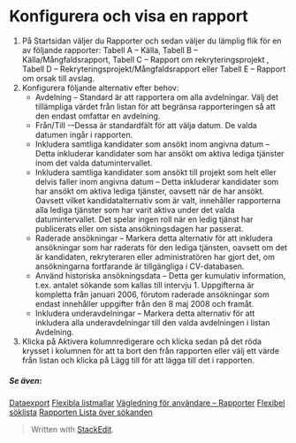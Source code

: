 # Konfigurera och visa en rapport

1.  På  Startsidan  väljer du  Rapporter  och sedan väljer du lämplig flik för en av följande rapporter:  Tabell A – Källa,  Tabell B – Källa/Mångfaldsrapport, Tabell C – Rapport om rekryteringsprojekt  ,  Tabell D – Rekryteringsprojekt/Mångfaldsrapport  eller  Tabell E – Rapport om orsak till avslag.
2.  Konfigurera följande alternativ efter behov:
    -   Avdelning  – Standard är att rapportera om alla avdelningar. Välj det tillämpliga värdet från listan för att begränsa rapporteringen så att den endast omfattar en avdelning.
    -   Från/Till  -–Dessa är standardfält för att välja datum. De valda datumen ingår i rapporten.
    -   Inkludera samtliga kandidater som ansökt inom angivna datum  – Detta inkluderar kandidater som har ansökt om aktiva lediga tjänster inom det valda datumintervallet.
    -   Inkludera samtliga kandidater som ansökt till projekt som helt eller delvis faller inom angivna datum  – Detta inkluderar kandidater som har ansökt om aktiva lediga tjänster, oavsett när de har ansökt.  
        Oavsett vilket kandidatalternativ som är valt, innehåller rapporterna alla lediga tjänster som har varit aktiva under det valda datumintervallet. Det spelar ingen roll när en ledig tjänst har publicerats eller om sista ansökningsdagen har passerat.
    -   Raderade ansökningar  – Markera detta alternativ för att inkludera ansökningar som har raderats för den lediga tjänsten, oavsett om det är kandidaten, rekryteraren eller administratören har gjort det, om ansökningarna fortfarande är tillgängliga i CV-databasen.
    -   Använd historiska ansökningsdata  – Detta ger kumulativ information, t.ex. antalet sökande som kallas till intervju 1. Uppgifterna är kompletta från januari 2006, förutom raderade ansökningar som endast innehåller uppgifter från den 8 maj 2008 och framåt.
    -   Inkludera underavdelningar  – Markera detta alternativ för att inkludera alla underavdelningar till den valda avdelningen i listan Avdelning.
3.  Klicka på  Aktivera kolumnredigerare  och klicka sedan på det röda krysset i kolumnen för att ta bort den från rapporten eller välj ett värde från listan och klicka på  Lägg till  för att lägga till det i rapporten.
    

##### Se även:

[Dataexport](data_extract.htm)
[Flexibla listmallar](export_templates.htm)
[Vägledning för användare – Rapporter](guide_for_users_reports.htm)
[Flexibel söklista](candidate_report.htm)
[Rapporten Lista över sökanden](applicant_list_report.htm)


> Written with [StackEdit](https://stackedit.io/).
<!--stackedit_data:
eyJoaXN0b3J5IjpbMTE0MTI5NzU5OV19
-->